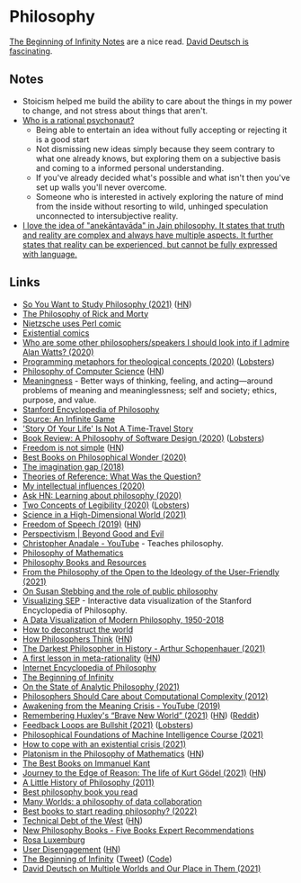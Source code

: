 # Philosophy

[The Beginning of Infinity Notes](https://beginning-of-infinity.vercel.app/) are a nice read. [David Deutsch is fascinating](https://www.youtube.com/watch?v=b_6vYwCkIpc).

## Notes

- Stoicism helped me build the ability to care about the things in my power to change, and not stress about things that aren't.
- [Who is a rational psychonaut?](https://www.reddit.com/r/RationalPsychonaut/comments/ah2o50/what_is_a_rational_psychonaut/)
  - Being able to entertain an idea without fully accepting or rejecting it is a good start
  - Not dismissing new ideas simply because they seem contrary to what one already knows, but exploring them on a subjective basis and coming to a informed personal understanding.
  - If you've already decided what's possible and what isn't then you've set up walls you'll never overcome.
  - Someone who is interested in actively exploring the nature of mind from the inside without resorting to wild, unhinged speculation unconnected to intersubjective reality.
- [I love the idea of "anekāntavāda" in Jain philosophy. It states that truth and reality are complex and always have multiple aspects. It further states that reality can be experienced, but cannot be fully expressed with language.](https://twitter.com/paraschopra/status/1419644698692444162)

## Links

- [So You Want to Study Philosophy (2021)](https://www.susanrigetti.com/philosophy) ([HN](https://news.ycombinator.com/item?id=28367416))
- [The Philosophy of Rick and Morty](https://www.youtube.com/watch?v=hWFDHynfl1E)
- [Nietzsche uses Perl comic](https://existentialcomics.com/comic/86)
- [Existential comics](http://existentialcomics.com/)
- [Who are some other philosophers/speakers I should look into if I admire Alan Watts? (2020)](https://www.reddit.com/r/AlanWatts/comments/ei9np5/who_are_some_other_philosophersspeakers_i_should/)
- [Programming metaphors for theological concepts (2020)](https://shaungallagher.pressbin.com/blog/metaphors.html) ([Lobsters](https://lobste.rs/s/gnbsxe/programming_metaphors_for_theological))
- [Philosophy of Computer Science](https://plato.stanford.edu/entries/computer-science/) ([HN](https://news.ycombinator.com/item?id=22607568))
- [Meaningness](https://meaningness.com/) - Better ways of thinking, feeling, and acting—around problems of meaning and meaninglessness; self and society; ethics, purpose, and value.
- [Stanford Encyclopedia of Philosophy](https://plato.stanford.edu/contents.html)
- [Source: An Infinite Game](https://github.com/rjelavic/source)
- ['Story Of Your Life' Is Not A Time-Travel Story](https://www.gwern.net/Story-Of-Your-Life)
- [Book Review: A Philosophy of Software Design (2020)](https://johz.bearblog.dev/book-review-philosophy-software-design/) ([Lobsters](https://lobste.rs/s/cw5ulb/book_review_philosophy_software_design))
- [Freedom is not simple](https://www.arp242.net/freedom.html) ([HN](https://news.ycombinator.com/item?id=24130963))
- [Best Books on Philosophical Wonder (2020)](https://fivebooks.com/best-books/philosophical-wonder-eric-schwitzgebel/)
- [The imagination gap (2018)](https://ansuz.sooke.bc.ca/entry/350)
- [Theories of Reference: What Was the Question?](https://philpapers.org/archive/RAATOR-2.pdf)
- [My intellectual influences (2020)](https://www.lesswrong.com/posts/k6NkvAcRaKBMAzqEF/my-intellectual-influences)
- [Ask HN: Learning about philosophy (2020)](https://news.ycombinator.com/item?id=25312681)
- [Two Concepts of Legibility (2020)](https://ideolalia.com/essays/two-concepts-of-legibility.html) ([Lobsters](https://lobste.rs/s/0mel38/two_concepts_legibility))
- [Science in a High-Dimensional World (2021)](https://www.lesswrong.com/posts/4XRjPocTprL4L8tmB/science-in-a-high-dimensional-world)
- [Freedom of Speech (2019)](https://plato.stanford.edu/entries/freedom-speech/) ([HN](https://news.ycombinator.com/item?id=25775003))
- [Perspectivism | Beyond Good and Evil](https://www.youtube.com/watch?v=xPLq4NgHM48)
- [Christopher Anadale - YouTube](https://www.youtube.com/c/ChristopherAnadale/featured) - Teaches philosophy.
- [Philosophy of Mathematics](https://plato.stanford.edu/entries/philosophy-mathematics/)
- [Philosophy Books and Resources](https://github.com/Jfaler/Philosophy)
- [From the Philosophy of the Open to the Ideology of the User-Friendly (2021)](https://loriemerson.net/2013/02/02/from-the-philosophy-of-the-open-to-the-ideology-of-the-user-friendly-2/)
- [On Susan Stebbing and the role of public philosophy](https://aeon.co/essays/on-susan-stebbing-and-the-role-of-public-philosophy)
- [Visualizing SEP](https://www.visualizingsep.com/#) - Interactive data visualization of the Stanford Encyclopedia of Philosophy.
- [A Data Visualization of Modern Philosophy, 1950-2018](https://www.openculture.com/2018/10/data-visualization-modern-philosophy-1950-2018.html)
- [How to deconstruct the world](https://psyche.co/guides/how-to-deconstruct-the-world-by-thinking-like-jacques-derrida)
- [How Philosophers Think](https://perell.com/essay/how-philosophers-think/) ([HN](https://news.ycombinator.com/item?id=27367632))
- [The Darkest Philosopher in History - Arthur Schopenhauer (2021)](https://www.youtube.com/watch?v=MpMkXyBWpl8)
- [A first lesson in meta-rationality](https://metarationality.com/bongard-meta-rationality) ([HN](https://news.ycombinator.com/item?id=27411960))
- [Internet Encyclopedia of Philosophy](https://iep.utm.edu/)
- [The Beginning of Infinity](https://nav.al/infinity)
- [On the State of Analytic Philosophy (2021)](http://dstrohmaier.com/state-of-analytic-philosophy/)
- [Philosophers Should Care about Computational Complexity (2012)](https://www.scottaaronson.com/papers/philos.pdf)
- [Awakening from the Meaning Crisis - YouTube (2019)](https://www.youtube.com/playlist?list=PLND1JCRq8Vuh3f0P5qjrSdb5eC1ZfZwWJ)
- [Remembering Huxley's “Brave New World” (2021)](https://psydef.substack.com/p/brave-new-world) ([HN](https://news.ycombinator.com/item?id=28780388)) ([Reddit](https://www.reddit.com/r/IntellectualDarkWeb/comments/q3pl2j/remembering_huxleys_brave_new_world/))
- [Feedback Loops are Bullshit (2021)](https://danielbmarkham.com/feedback-loops-are-bullshit/) ([Lobsters](https://lobste.rs/s/qblewn/feedback_loops_are_bullshit))
- [Philosophical Foundations of Machine Intelligence Course (2021)](https://github.com/acmi-lab/cmu-10721-philosophy-machine-intelligence)
- [How to cope with an existential crisis (2021)](https://psyche.co/guides/how-kierkegaard-can-help-you-cope-with-an-existential-crisis)
- [Platonism in the Philosophy of Mathematics](https://plato.stanford.edu/entries/platonism-mathematics/) ([HN](https://news.ycombinator.com/item?id=28935718))
- [The Best Books on Immanuel Kant](https://fivebooks.com/best-books/kant/)
- [Journey to the Edge of Reason: The life of Kurt Gödel (2021)](https://www.the-tls.co.uk/articles/journey-to-the-edge-of-reason-kurt-godel-stephen-budianksy-book-review-cheryl-misak/) ([HN](https://news.ycombinator.com/item?id=29202234))
- [A Little History of Philosophy (2011)](https://www.goodreads.com/book/show/11527504-a-little-history-of-philosophy)
- [Best philosophy book you read](https://twitter.com/philosophybites/status/1470326304746655750)
- [Many Worlds: a philosophy of data collaboration](https://github.com/terminusdb/technical-blogs/blob/main/blogs/many_worlds.md)
- [Best books to start reading philosophy? (2022)](https://www.reddit.com/r/suggestmeabook/comments/suawcd/best_books_to_start_reading_philosophy/)
- [Technical Debt of the West](https://meltingasphalt.com/technical-debt-of-the-west/) ([HN](https://news.ycombinator.com/item?id=30403354))
- [New Philosophy Books - Five Books Expert Recommendations](https://fivebooks.com/category/philosophy/new-philosophy-books/)
- [Rosa Luxemburg](https://plato.stanford.edu/entries/luxemburg/)
- [User Disengagement](https://zerodha.tech/blog/user-disengagement/) ([HN](https://news.ycombinator.com/item?id=31283524))
- [The Beginning of Infinity](https://thebeginningofinfinity.xyz/) ([Tweet](https://twitter.com/maccaw/status/1523680863044521985)) ([Code](https://github.com/team-reflect/beginning-of-infinity))
- [David Deutsch on Multiple Worlds and Our Place in Them (2021)](https://www.youtube.com/watch?v=b_6vYwCkIpc)
